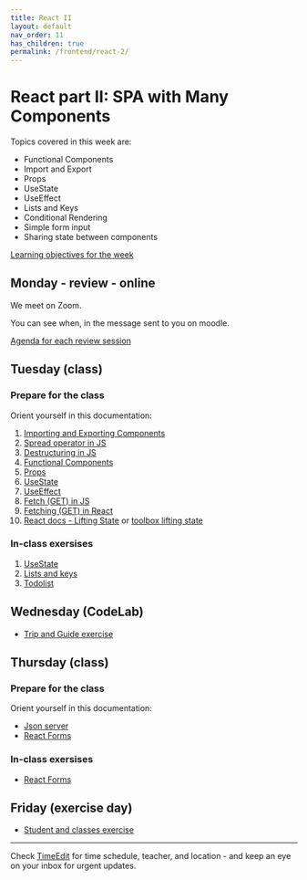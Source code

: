 ```yaml
---
title: React II
layout: default
nav_order: 11
has_children: true
permalink: /frontend/react-2/
---
```


# React part II: SPA with Many Components

Topics covered in this week are:

- Functional Components
- Import and Export
- Props
- UseState
- UseEffect
- Lists and Keys
- Conditional Rendering
- Simple form input
- Sharing state between components

[Learning objectives for the week](./learningobjectives.md)

## Monday - review - online
We meet on Zoom.

You can see when, in the message sent to you on moodle. 


[Agenda for each review session](./review_agenda.md)

## Tuesday (class)

### Prepare for the class

Orient yourself in this documentation:

1. [Importing and Exporting Components](https://react.dev/learn/importing-and-exporting-components)
2. [Spread operator in JS](../../toolbox/javascript/js_spread_operator.md)
3. [Destructuring in JS](../../toolbox/javascript/js_destructuring.md)
4. [Functional Components](../../toolbox/react/functional_components.md)
5. [Props](../../toolbox/react/props.md)
6. [UseState](../../toolbox/react/usestate.md)
7. [UseEffect](../../toolbox/react/useeffect.md)
8. [Fetch (GET) in JS](../../toolbox/javascript/js_fetch.md)
9. [Fetching (GET) in React](https://react.dev/reference/react/useEffect#fetching-data-with-effects)
10. [React docs - Lifting State](https://react.dev/learn/sharing-state-between-components) or [toolbox lifting state](../../toolbox/react/lifting_state.md)

### In-class exersises

1. [UseState](./exercises/react_state.md)
2. [Lists and keys](./exercises/react_lists.md)
3. [Todolist](./exercises/react_shared_state.md)

## Wednesday (CodeLab)

- [Trip and Guide exercise](./exercises/codelab.md)

## Thursday (class)

### Prepare for the class

Orient yourself in this documentation:

- [Json server](../../toolbox/react/json-server.md)
- [React Forms]()

### In-class exersises

- [React Forms](./exercises/react_forms.md)

## Friday (exercise day)

- [Student and classes exercise](./exercises/friday.md)

<hr>

Check [TimeEdit](https://skema.cphbusiness.dk/) for time schedule, teacher, and location - and keep an eye on your inbox for urgent updates.

